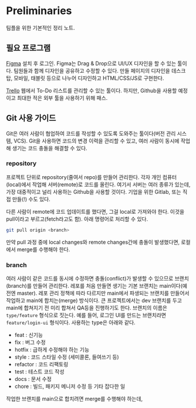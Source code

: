 # Preliminaries

팀플을 위한 기본적인 정리 노트.

## 필요 프로그램

[Figma](https://www.figma.com/) 설치 후 로그인. Figma는 Drag & Drop으로 UI/UX
디자인을 할 수 있는 툴이다. 팀원들과 함께 디자인을 공유하고 수정할 수 있다.
만들 페이지의 디자인을 데스크탑, 모바일, 태블릿 등으로 나누어 디자인하고
HTML/CSS/JS로 구현한다.

[Trello](https://trello.com/) 웹에서 To-Do 리스트를 관리할 수 있는 툴이다.
하지만, Github을 사용할 예정이고 최대한 적은 외부 툴을 사용하기 위해 패스.

## Git 사용 가이드

Git은 여러 사람이 협업하여 코드를 작성할 수 있도록 도와주는 툴이다(버전 관리 시스템, VCS).
Git을 사용하면 코드의 변경 이력을 관리할 수 있고, 여러 사람이 동시에 작업해 생기는 코드 충돌을
해결할 수 있다.

### repository

프로젝트 단위로 repository(줄여서 repo)를 만들어 관리한다. 각자 개인 컴퓨터(local)에서 작업해
서버(remote)로 코드를 올린다. 여기서 서버는 여러 종류가 있는데, 가장 대중적이고 널리 사용하는
Github을 사용할 것이다. 기업을 위한 Gitlab, 또는 직접 만들(!) 수도 있다.

다른 사람이 remote에 코드 업데이트를 했다면, 그걸 local로 가져와야 한다. 이것을 pull이라고
부르고(fetch라고도 함). 아래 명령어로 처리할 수 있다.

```bash
git pull origin <branch>
```

만약 pull 과정 중에 local changes와 remote changes간에 충돌이 발생했다면, 로컬에서 merge를
수행해야 한다.

### branch

여러 사람이 같은 코드를 동시에 수정하면 충돌(conflict)가 발생할 수 있으므로 브랜치(branch)를
만들어 관리한다. 레포를 처음 만들면 생기는 기본 브랜치는 main이다(예전엔 master).
레포 관리 정책에 따라 다르지만 main에서 파생되는 브랜치를 만들어서 작업하고 main에 합치는(merge)
방식이다. 큰 프로젝트에서는 dev 브랜치를 두고 main에 합쳐지기 전 미리 합쳐서 QA등을
진행하기도 한다. 브랜치의 이름은 `type/feature` 형식으로 짓는다. 예를 들어, 로그인 UI를 만드는
브랜치라면 `feature/login-ui` 형식이다. 사용하는 type은 아래와 같다.

- feat : 신기능
- fix : 버그 수정
- hotfix : 급하게 수정해야 하는 기능
- style : 코드 스타일 수정 (세미콜론, 들여쓰기 등)
- refactor : 코드 리팩토링
- test : 테스트 코드 작성
- docs : 문서 수정
- chore : 빌드, 패키지 메니저 수정 등 기타 잡다한 일

작업한 브랜치를 main으로 합치려면 merge를 수행해야 하는데, 
